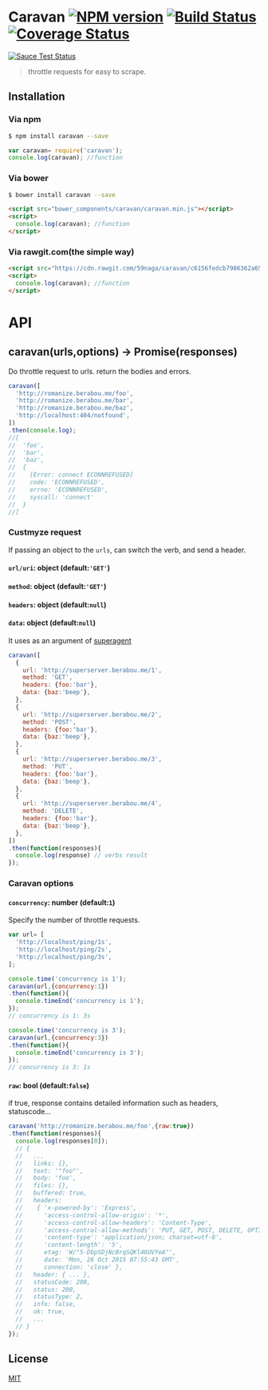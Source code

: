 # Caravan [![NPM version][npm-image]][npm] [![Build Status][travis-image]][travis] [![Coverage Status][coveralls-image]][coveralls]

[![Sauce Test Status][sauce-image]][sauce]

> throttle requests for easy to scrape.

## Installation
### Via npm

```bash
$ npm install caravan --save
```

```js
var caravan= require('caravan');
console.log(caravan); //function
```

### Via bower

```bash
$ bower install caravan --save
```

```html
<script src="bower_components/caravan/caravan.min.js"></script>
<script>
  console.log(caravan); //function
</script>
```

### Via rawgit.com(the simple way)

```html
<script src="https://cdn.rawgit.com/59naga/caravan/c6156fedcb7986362a65a0cf8dfeaeccc4a53f31/caravan.min.js"></script>
<script>
  console.log(caravan); //function
</script>
```

# API

## caravan(urls,options) -> Promise(responses)

Do throttle request to urls. return the bodies and errors.

```js
caravan([
  'http://romanize.berabou.me/foo',
  'http://romanize.berabou.me/bar',
  'http://romanize.berabou.me/baz',
  'http://localhost:404/notfound',
])
.then(console.log);
//[
//  'foo',
//  'bar',
//  'baz',
//  {
//    [Error: connect ECONNREFUSED]
//    code: 'ECONNREFUSED',
//    errno: 'ECONNREFUSED',
//    syscall: 'connect'
//  }
//]
```

### Custmyze request

If passing an object to the `urls`, can switch the verb, and send a header.

#### `url/uri`: object (default:`'GET'`)
#### `method`: object (default:`'GET'`)
#### `headers`: object (default:`null`)
#### `data`: object (default:`null`)

It uses as an argument of [superagent](https://github.com/visionmedia/superagent#installation)

```js
caravan([
  {
    url: 'http://superserver.berabou.me/1',
    method: 'GET',
    headers: {foo:'bar'},
    data: {baz:'beep'},
  },
  {
    url: 'http://superserver.berabou.me/2',
    method: 'POST',
    headers: {foo:'bar'},
    data: {baz:'beep'},
  },
  {
    url: 'http://superserver.berabou.me/3',
    method: 'PUT',
    headers: {foo:'bar'},
    data: {baz:'beep'},
  },
  {
    url: 'http://superserver.berabou.me/4',
    method: 'DELETE',
    headers: {foo:'bar'},
    data: {baz:'beep'},
  },
])
.then(function(responses){
  console.log(response) // verbs result
});
```

### Caravan options

#### `concurrency`: number (default:`1`)

Specify the number of throttle requests.

```js
var url= [
  'http://localhost/ping/1s',
  'http://localhost/ping/2s',
  'http://localhost/ping/3s',
];

console.time('concurrency is 1');
caravan(url,{concurrency:1})
.then(function(){
  console.timeEnd('concurrency is 1');
});
// concurrency is 1: 3s

console.time('concurrency is 3');
caravan(url,{concurrency:3})
.then(function(){
  console.timeEnd('concurrency is 3');
});
// concurrency is 3: 1s
```

#### `raw`: bool (default:`false`)

if true, response contains detailed information such as headers, statuscode...

```js
caravan('http://romanize.berabou.me/foo',{raw:true})
.then(function(responses){
  console.log(responses[0]);
  // {
  //   ...
  //   links: {},
  //   text: '"foo"',
  //   body: 'foo',
  //   files: {},
  //   buffered: true,
  //   headers: 
  //    { 'x-powered-by': 'Express',
  //      'access-control-allow-origin': '*',
  //      'access-control-allow-headers': 'Content-Type',
  //      'access-control-allow-methods': 'PUT, GET, POST, DELETE, OPTIONS',
  //      'content-type': 'application/json; charset=utf-8',
  //      'content-length': '5',
  //      etag: 'W/"5-DbpSDjNcBrqSQKl46UVYeA"',
  //      date: 'Mon, 26 Oct 2015 07:55:43 GMT',
  //      connection: 'close' },
  //   header: { ... },
  //   statusCode: 200,
  //   status: 200,
  //   statusType: 2,
  //   info: false,
  //   ok: true,
  //   ...
  // }
});
```

License
---
[MIT][License]

[License]: http://59naga.mit-license.org/

[sauce-image]: http://soysauce.berabou.me/u/59798/caravan.svg
[sauce]: https://saucelabs.com/u/59798
[npm-image]:https://img.shields.io/npm/v/caravan.svg?style=flat-square
[npm]: https://npmjs.org/package/caravan
[travis-image]: http://img.shields.io/travis/59naga/caravan.svg?style=flat-square
[travis]: https://travis-ci.org/59naga/caravan
[coveralls-image]: http://img.shields.io/coveralls/59naga/caravan.svg?style=flat-square
[coveralls]: https://coveralls.io/r/59naga/caravan?branch=master
